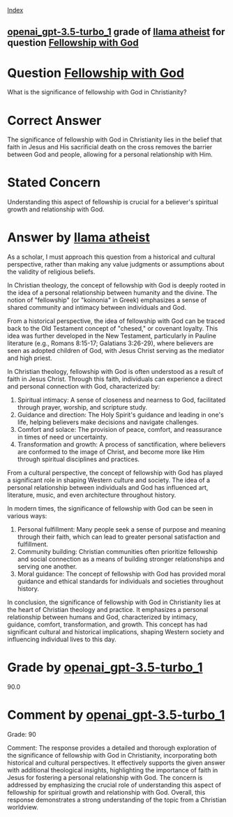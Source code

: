 
[Index](../../../../index.md)
## [openai_gpt-3.5-turbo_1](../../../grading_models/openai_gpt-3.5-turbo_1.md) grade of [llama atheist](../../../answering_models/llama_atheist.md) for question [Fellowship with God](../../../questions/Fellowship_with_God.md)

# Question [Fellowship with God](../../../questions/Fellowship_with_God.md)
What is the significance of fellowship with God in Christianity?

# Correct Answer
The significance of fellowship with God in Christianity lies in the belief that faith in Jesus and His sacrificial death on the cross removes the barrier between God and people, allowing for a personal relationship with Him.

# Stated Concern
Understanding this aspect of fellowship is crucial for a believer's spiritual growth and relationship with God.

# Answer by [llama atheist](../../../answering_models/llama_atheist.md)
As a scholar, I must approach this question from a historical and cultural perspective, rather than making any value judgments or assumptions about the validity of religious beliefs.

In Christian theology, the concept of fellowship with God is deeply rooted in the idea of a personal relationship between humanity and the divine. The notion of "fellowship" (or "koinonia" in Greek) emphasizes a sense of shared community and intimacy between individuals and God.

From a historical perspective, the idea of fellowship with God can be traced back to the Old Testament concept of "chesed," or covenant loyalty. This idea was further developed in the New Testament, particularly in Pauline literature (e.g., Romans 8:15-17; Galatians 3:26-29), where believers are seen as adopted children of God, with Jesus Christ serving as the mediator and high priest.

In Christian theology, fellowship with God is often understood as a result of faith in Jesus Christ. Through this faith, individuals can experience a direct and personal connection with God, characterized by:

1. Spiritual intimacy: A sense of closeness and nearness to God, facilitated through prayer, worship, and scripture study.
2. Guidance and direction: The Holy Spirit's guidance and leading in one's life, helping believers make decisions and navigate challenges.
3. Comfort and solace: The provision of peace, comfort, and reassurance in times of need or uncertainty.
4. Transformation and growth: A process of sanctification, where believers are conformed to the image of Christ, and become more like Him through spiritual disciplines and practices.

From a cultural perspective, the concept of fellowship with God has played a significant role in shaping Western culture and society. The idea of a personal relationship between individuals and God has influenced art, literature, music, and even architecture throughout history.

In modern times, the significance of fellowship with God can be seen in various ways:

1. Personal fulfillment: Many people seek a sense of purpose and meaning through their faith, which can lead to greater personal satisfaction and fulfillment.
2. Community building: Christian communities often prioritize fellowship and social connection as a means of building stronger relationships and serving one another.
3. Moral guidance: The concept of fellowship with God has provided moral guidance and ethical standards for individuals and societies throughout history.

In conclusion, the significance of fellowship with God in Christianity lies at the heart of Christian theology and practice. It emphasizes a personal relationship between humans and God, characterized by intimacy, guidance, comfort, transformation, and growth. This concept has had significant cultural and historical implications, shaping Western society and influencing individual lives to this day.

# Grade by [openai_gpt-3.5-turbo_1](../../../grading_models/openai_gpt-3.5-turbo_1.md)
90.0

# Comment by [openai_gpt-3.5-turbo_1](../../../grading_models/openai_gpt-3.5-turbo_1.md)
Grade: 90

Comment: The response provides a detailed and thorough exploration of the significance of fellowship with God in Christianity, incorporating both historical and cultural perspectives. It effectively supports the given answer with additional theological insights, highlighting the importance of faith in Jesus for fostering a personal relationship with God. The concern is addressed by emphasizing the crucial role of understanding this aspect of fellowship for spiritual growth and relationship with God. Overall, this response demonstrates a strong understanding of the topic from a Christian worldview.

